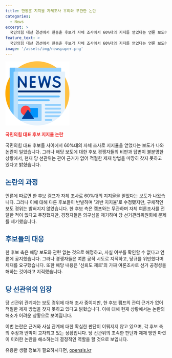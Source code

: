 ```yaml
---
title: 한동훈 지지율 자체조사 우리와 무관한 논란
categories:
  - News
excerpt: >
  국민의힘 대선 경선에서 한동훈 후보가 자체 조사에서 60%대의 지지를 얻었다는 언론 보도에 논란이 일고 있다. 경쟁 후보들은 해당 보도를 비판하며, 당 선관위에 제재를 요구하고 있다. 한 후보 캠프는 관여 부인하며, 주장은 사실과 다를 수 있다고 밝혔으나, 경쟁자들은 여론조사 결과의 신뢰도를 의심하고 있다. 당 선관위는 관여 근거가 없어 제재 방법이 마땅치 않다는 입장이다.
feature_text: >
  국민의힘 대선 경선에서 한동훈 후보가 자체 조사에서 60%대의 지지를 얻었다는 언론 보도에 논란이 일고 있다. 경쟁 후보들은 해당 보도를 비판하며, 당 선관위에 제재를 요구하고 있다. 한 후보 캠프는 관여 부인하며, 주장은 사실과 다를 수 있다고 밝혔으나, 경쟁자들은 여론조사 결과의 신뢰도를 의심하고 있다. 당 선관위는 관여 근거가 없어 제재 방법이 마땅치 않다는 입장이다.
image: '/assets/img/newspaper.png'
---
```


<p><img src="/assets/img/newspaper.png" alt="kimp 속보" /></p>

<p><b><span style="color: #ee2323;">국민의힘 대표 후보 지지율 논란</span></b></p>

<p>국민의힘 대표 후보들 사이에서 60%대의 자체 조사로 지지율을 얻었다는 보도가 나와 논란이 일었습니다. 그러나 해당 보도에 대한 후보 경쟁자들의 비판과 답변이 불분명한 상황에서, 현재 당 선관위는 관여 근거가 없어 적절한 제재 방법을 마땅히 찾지 못하고 있다고 밝혔습니다.</p>

<h2><b><span style="color: #1a5490;">논란의 과정</span></b></h2>

<p>언론에 따르면 한 후보 캠프가 자체 조사로 60%대의 지지율을 얻었다는 보도가 나왔습니다. 그러나 이에 대해 다른 후보들이 반발하며 '과반 지지율'로 수정됐지만, 구체적인 보도 경위는 밝혀지지 않았습니다. 한 후보 측은 캠프와는 무관하며 자체 여론조사를 전달한 적이 없다고 주장했지만, 경쟁자들은 의구심을 제기하며 당 선거관리위원회에 문제를 제기했습니다.</p>

<h2><b><span style="color: #1a5490;">후보들의 대응</span></b></h2>

<p>한 후보 측은 해당 보도와 관련 없는 것으로 해명하고, 사실 여부를 확인할 수 없다고 언론에 공지했습니다. 그러나 경쟁자들은 여론 공작 시도로 지적하고, 당규를 위반했다며 제재를 요구했습니다. 또한 해당 내용은 '신뢰도 제로'의 가짜 여론조사로 선거 공정성을 해하는 것이라고 지적했습니다.</p>

<h2><b><span style="color: #1a5490;">당 선관위의 입장</span></b></h2>

<p>당 선관위 관계자는 보도 경위에 대해 조사 중이지만, 한 후보 캠프의 관여 근거가 없어 적절한 제재 방법을 찾지 못하고 있다고 밝혔습니다. 이에 대해 현재 상황에서는 논란의 해소가 어려운 상황으로 보여집니다.</p>

<p>이번 논란은 근거와 사실 관계에 대한 확실한 판단이 이뤄지지 않고 있으며, 각 후보 측의 주장과 반박이 교차되고 있는 상황입니다. 당 선관위의 조속한 판단과 제재 방안 마련이 이러한 논란을 해소하는데 결정적인 역할을 할 것으로 보입니다.</p>
유용한 생활 정보가 필요하시다면, <a href="https://opensis.kr" rel="dofollow">opensis.kr</a>


